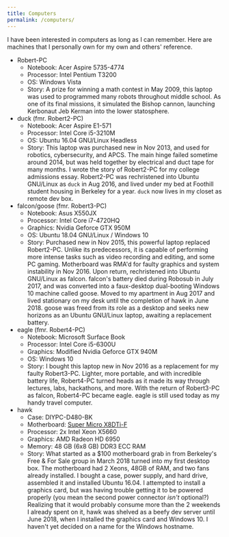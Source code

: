```yaml
---
title: Computers
permalink: /computers/
---
```


I have been interested in computers as long as I can remember. Here are machines that I personally own for my own and others' reference.

- Robert-PC
  - Notebook: Acer Aspire 5735-4774
  - Processor: Intel Pentium T3200
  - OS: Windows Vista
  - Story: A prize for winning a math contest in May 2009, this laptop was used to programmed many robots throughout middle school. As one of its final missions, it simulated the Bishop cannon, launching Kerbonaut Jeb Kerman into the lower statosphere. 
- duck (fmr. Robert2-PC)
  - Notebook: Acer Aspire E1-571
  - Processor: Intel Core i5-3210M
  - OS: Ubuntu 16.04 GNU/Linux Headless
  - Story: This laptop was purchased new in Nov 2013, and used for robotics, cybersecurity, and APCS. The main hinge failed sometime around 2014, but was held together by electrical and duct tape for many months. I wrote the story of Robert2-PC for my college admissions essay. Robert2-PC was rechristened into Ubuntu GNU/Linux as `duck` in Aug 2016, and lived under my bed at Foothill student housing in Berkeley for a year. `duck` now lives in my closet as remote dev box.
- falcon/goose (fmr. Robert3-PC)
  - Notebook: Asus X550JX
  - Processor: Intel Core i7-4720HQ
  - Graphics: Nvidia Geforce GTX 950M
  - OS: Ubuntu 18.04 GNU/Linux / Windows 10
  - Story: Purchased new in Nov 2015, this powerful laptop replaced Robert2-PC. Unlike its predecessors, it is capable of performing more intense tasks such as video recording and editing, and some PC gaming. Motherboard was RMA'd for faulty graphics and system instability in Nov 2016. Upon return, rechristened into Ubuntu GNU/Linux as falcon. falcon's battery died during Robosub in July 2017, and was converted into a faux-desktop dual-booting Windows 10 machine called goose. Moved to my apartment in Aug 2017 and lived stationary on my desk until the completion of hawk in June 2018. goose was freed from its role as a desktop and seeks new horizons as an Ubuntu GNU/Linux laptop, awaiting a replacement battery.
- eagle (fmr. Robert4-PC)
  - Notebook: Microsoft Surface Book
  - Processor: Intel Core i5-6300U
  - Graphics: Modified Nvidia Geforce GTX 940M
  - OS: Windows 10
  - Story: I bought this laptop new in Nov 2016 as a replacement for my faulty Robert3-PC. Lighter, more portable, and with incredible battery life, Robert4-PC turned heads as it made its way through lectures, labs, hackathons, and more. With the return of Robert3-PC as falcon, Robert4-PC became eagle. eagle is still used today as my handy travel computer.
- hawk
  - Case: DIYPC-D480-BK
  - Motherboard: [Super Micro X8DTi-F][x8dti]
  - Processor: 2x Intel Xeon X5660
  - Graphics: AMD Radeon HD 6950
  - Memory: 48 GB (6x8 GB) DDR3 ECC RAM
  - Story: What started as a $100 motherboard grab in from Berkeley's Free & For Sale group in March 2018 turned into my first desktop box. The motherboard had 2 Xeons, 48GB of RAM, and two fans already installed. I bought a case, power supply, and hard drive, assembled it and installed Ubuntu 16.04. I attempted to install a graphics card, but was having trouble getting it to be powered properly (you mean the second power connector *isn't* optional?) Realizing that it would probably consume more than the 2 weekends I already spent on it, hawk was shelved as a beefy dev server until June 2018, when I installed the graphics card and Windows 10. I haven't yet decided on a name for the Windows hostname.
  
[x8dti]: http://www.supermicro.com/products/motherboard/QPI/5500/X8DTi.cfm
